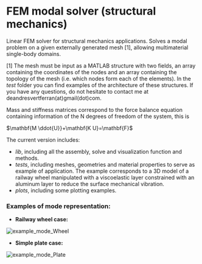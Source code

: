 # FEM modal solver (structural mechanics)

Linear FEM solver for structural mechanics applications. Solves a modal problem on a given externally generated mesh [1], allowing multimaterial single-body domains.

[1] The mesh must be input as a MATLAB structure with two fields, an array containing the coordinates of the nodes and an array containing the topology of the mesh (i.e. which nodes form each of the elements). In the *test* folder you can find examples of the architecture of these structures. If you have any questions, do not hesitate to contact me at deandresvertferran(at)gmail(dot)com.

Mass and stiffness matrices correspond to the force balance equation containing information of the N degrees of freedom of the system, this is 

$\mathbf{M \ddot{U}}+\mathbf{K U}=\mathbf{F}$

The current version includes: 

* *lib*, including all the assembly, solve and visualization function and methods.
* *tests*, including meshes, geometries and material properties to serve as example of application. The example corresponds to a 3D model of a railway wheel manipulated with a viscoelastic layer constrained with an aluminum layer to reduce the surface mechanical vibration. 
* *plots*, including some plotting examples.

### Examples of mode representation: 

* **Railway wheel case:**

![example_mode_Wheel](https://user-images.githubusercontent.com/92535468/164887157-5175ffca-6b09-4fce-a824-41712d63ef33.png)

* **Simple plate case:**

![example_mode_Plate](https://user-images.githubusercontent.com/92535468/164887158-10cd4958-8b0e-49a7-bc92-c11262909028.png)

